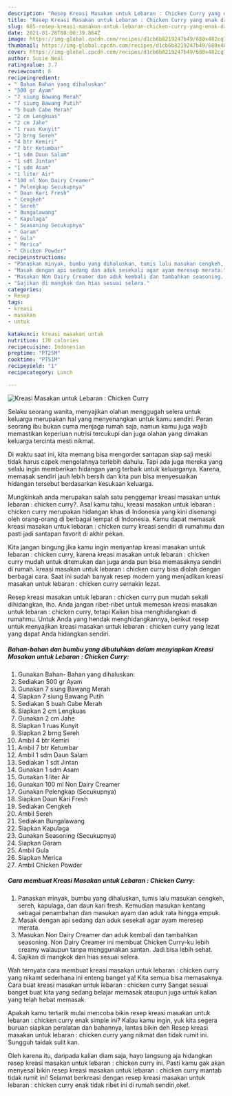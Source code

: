 ```yaml
---
description: "Resep Kreasi Masakan untuk Lebaran : Chicken Curry yang enak dan Mudah Dibuat"
title: "Resep Kreasi Masakan untuk Lebaran : Chicken Curry yang enak dan Mudah Dibuat"
slug: 685-resep-kreasi-masakan-untuk-lebaran-chicken-curry-yang-enak-dan-mudah-dibuat
date: 2021-01-28T08:00:39.864Z
image: https://img-global.cpcdn.com/recipes/d1cb6b8219247b49/680x482cq70/kreasi-masakan-untuk-lebaran-chicken-curry-foto-resep-utama.jpg
thumbnail: https://img-global.cpcdn.com/recipes/d1cb6b8219247b49/680x482cq70/kreasi-masakan-untuk-lebaran-chicken-curry-foto-resep-utama.jpg
cover: https://img-global.cpcdn.com/recipes/d1cb6b8219247b49/680x482cq70/kreasi-masakan-untuk-lebaran-chicken-curry-foto-resep-utama.jpg
author: Susie Neal
ratingvalue: 3.7
reviewcount: 6
recipeingredient:
- " Bahan Bahan yang dihaluskan"
- "500 gr Ayam"
- "7 siung Bawang Merah"
- "7 siung Bawang Putih"
- "5 buah Cabe Merah"
- "2 cm Lengkuas"
- "2 cm Jahe"
- "1 ruas Kunyit"
- "2 brng Sereh"
- "4 btr Kemiri"
- "7 btr Ketumbar"
- "1 sdm Daun Salam"
- "1 sdt Jintan"
- "1 sdm Asam"
- "1 liter Air"
- "100 ml Non Dairy Creamer"
- " Pelengkap Secukupnya"
- " Daun Kari Fresh"
- " Cengkeh"
- " Sereh"
- " Bungalawang"
- " Kapulaga"
- " Seasoning Secukupnya"
- " Garam"
- " Gula"
- " Merica"
- " Chicken Powder"
recipeinstructions:
- "Panaskan minyak, bumbu yang dihaluskan, tumis lalu masukan cengkeh, sereh, kapulaga, dan daun kari fresh. Kemudian masukan kentang sebagai penambahan dan masukan ayam dan aduk rata hingga empuk."
- "Masak dengan api sedang dan aduk sesekali agar ayam meresep merata."
- "Masukan Non Dairy Creamer dan aduk kembali dan tambahkan seasoning. Non Dairy Creamer ini membuat Chicken Curry-ku lebih creamy walaupun tanpa menggunakan santan. Jadi bisa lebih sehat."
- "Sajikan di mangkok dan hias sesuai selera."
categories:
- Resep
tags:
- kreasi
- masakan
- untuk

katakunci: kreasi masakan untuk 
nutrition: 170 calories
recipecuisine: Indonesian
preptime: "PT25M"
cooktime: "PT51M"
recipeyield: "1"
recipecategory: Lunch

---
```



![Kreasi Masakan untuk Lebaran : Chicken Curry](https://img-global.cpcdn.com/recipes/d1cb6b8219247b49/680x482cq70/kreasi-masakan-untuk-lebaran-chicken-curry-foto-resep-utama.jpg)

Selaku seorang wanita, menyajikan olahan menggugah selera untuk keluarga merupakan hal yang menyenangkan untuk kamu sendiri. Peran seorang ibu bukan cuma menjaga rumah saja, namun kamu juga wajib memastikan keperluan nutrisi tercukupi dan juga olahan yang dimakan keluarga tercinta mesti nikmat.

Di waktu  saat ini, kita memang bisa mengorder santapan siap saji meski tidak harus capek mengolahnya terlebih dahulu. Tapi ada juga mereka yang selalu ingin memberikan hidangan yang terbaik untuk keluarganya. Karena, memasak sendiri jauh lebih bersih dan kita pun bisa menyesuaikan hidangan tersebut berdasarkan kesukaan keluarga. 



Mungkinkah anda merupakan salah satu penggemar kreasi masakan untuk lebaran : chicken curry?. Asal kamu tahu, kreasi masakan untuk lebaran : chicken curry merupakan hidangan khas di Indonesia yang kini disenangi oleh orang-orang di berbagai tempat di Indonesia. Kamu dapat memasak kreasi masakan untuk lebaran : chicken curry kreasi sendiri di rumahmu dan pasti jadi santapan favorit di akhir pekan.

Kita jangan bingung jika kamu ingin menyantap kreasi masakan untuk lebaran : chicken curry, karena kreasi masakan untuk lebaran : chicken curry mudah untuk ditemukan dan juga anda pun bisa memasaknya sendiri di rumah. kreasi masakan untuk lebaran : chicken curry bisa diolah dengan berbagai cara. Saat ini sudah banyak resep modern yang menjadikan kreasi masakan untuk lebaran : chicken curry semakin lezat.

Resep kreasi masakan untuk lebaran : chicken curry pun mudah sekali dihidangkan, lho. Anda jangan ribet-ribet untuk memesan kreasi masakan untuk lebaran : chicken curry, tetapi Kalian bisa menghidangkan di rumahmu. Untuk Anda yang hendak menghidangkannya, berikut resep untuk menyajikan kreasi masakan untuk lebaran : chicken curry yang lezat yang dapat Anda hidangkan sendiri.

<!--inarticleads1-->

##### Bahan-bahan dan bumbu yang dibutuhkan dalam menyiapkan Kreasi Masakan untuk Lebaran : Chicken Curry:

1. Gunakan  Bahan- Bahan yang dihaluskan:
1. Sediakan 500 gr Ayam
1. Gunakan 7 siung Bawang Merah
1. Siapkan 7 siung Bawang Putih
1. Sediakan 5 buah Cabe Merah
1. Siapkan 2 cm Lengkuas
1. Gunakan 2 cm Jahe
1. Siapkan 1 ruas Kunyit
1. Siapkan 2 brng Sereh
1. Ambil 4 btr Kemiri
1. Ambil 7 btr Ketumbar
1. Ambil 1 sdm Daun Salam
1. Sediakan 1 sdt Jintan
1. Gunakan 1 sdm Asam
1. Gunakan 1 liter Air
1. Gunakan 100 ml Non Dairy Creamer
1. Gunakan  Pelengkap (Secukupnya)
1. Siapkan  Daun Kari Fresh
1. Sediakan  Cengkeh
1. Ambil  Sereh
1. Sediakan  Bungalawang
1. Siapkan  Kapulaga
1. Gunakan  Seasoning (Secukupnya)
1. Siapkan  Garam
1. Ambil  Gula
1. Siapkan  Merica
1. Ambil  Chicken Powder




<!--inarticleads2-->

##### Cara membuat Kreasi Masakan untuk Lebaran : Chicken Curry:

1. Panaskan minyak, bumbu yang dihaluskan, tumis lalu masukan cengkeh, sereh, kapulaga, dan daun kari fresh. Kemudian masukan kentang sebagai penambahan dan masukan ayam dan aduk rata hingga empuk.
1. Masak dengan api sedang dan aduk sesekali agar ayam meresep merata.
1. Masukan Non Dairy Creamer dan aduk kembali dan tambahkan seasoning. Non Dairy Creamer ini membuat Chicken Curry-ku lebih creamy walaupun tanpa menggunakan santan. Jadi bisa lebih sehat.
1. Sajikan di mangkok dan hias sesuai selera.




Wah ternyata cara membuat kreasi masakan untuk lebaran : chicken curry yang nikamt sederhana ini enteng banget ya! Kita semua bisa memasaknya. Cara buat kreasi masakan untuk lebaran : chicken curry Sangat sesuai banget buat kita yang sedang belajar memasak ataupun juga untuk kalian yang telah hebat memasak.

Apakah kamu tertarik mulai mencoba bikin resep kreasi masakan untuk lebaran : chicken curry enak simple ini? Kalau kamu ingin, yuk kita segera buruan siapkan peralatan dan bahannya, lantas bikin deh Resep kreasi masakan untuk lebaran : chicken curry yang nikmat dan tidak rumit ini. Sungguh taidak sulit kan. 

Oleh karena itu, daripada kalian diam saja, hayo langsung aja hidangkan resep kreasi masakan untuk lebaran : chicken curry ini. Pasti kamu gak akan menyesal bikin resep kreasi masakan untuk lebaran : chicken curry mantab tidak rumit ini! Selamat berkreasi dengan resep kreasi masakan untuk lebaran : chicken curry enak tidak ribet ini di rumah sendiri,oke!.


